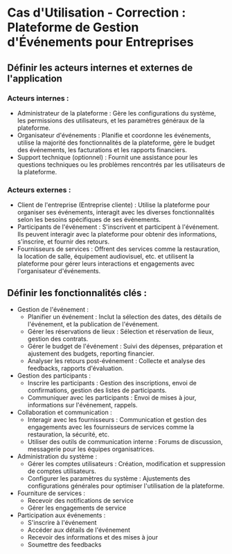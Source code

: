 # Cas d'Utilisation - Correction : Plateforme de Gestion d'Événements pour Entreprises

## Définir les acteurs internes et externes de l'application

### Acteurs internes :
- Administrateur de la plateforme : Gère les configurations du système, les permissions des utilisateurs, et les paramètres généraux de la plateforme.
- Organisateur d'événements : Planifie et coordonne les événements, utilise la majorité des fonctionnalités de la plateforme, gère le budget des événements, les facturations et les rapports financiers.
- Support technique (optionnel) : Fournit une assistance pour les questions techniques ou les problèmes rencontrés par les utilisateurs de la plateforme.

### Acteurs externes :
- Client de l'entreprise (Entreprise cliente) : Utilise la plateforme pour organiser ses événements, interagit avec les diverses fonctionnalités selon les besoins spécifiques de ses événements.
- Participants de l'événement : S'inscrivent et participent à l'événement. Ils peuvent interagir avec la plateforme pour obtenir des informations, s'inscrire, et fournir des retours.
- Fournisseurs de services : Offrent des services comme la restauration, la location de salle, équipement audiovisuel, etc. et utilisent la plateforme pour gérer leurs interactions et engagements avec l'organisateur d'événements.

## Définir les fonctionnalités clés :
- Gestion de l'événement :
  - Planifier un événement : Inclut la sélection des dates, des détails de l'événement, et la publication de l'événement.
  - Gérer les réservations de lieux : Sélection et réservation de lieux, gestion des contrats.
  - Gérer le budget de l'événement : Suivi des dépenses, préparation et ajustement des budgets, reporting financier.
  - Analyser les retours post-événement : Collecte et analyse des feedbacks, rapports d'évaluation.
- Gestion des participants :
  - Inscrire les participants : Gestion des inscriptions, envoi de confirmations, gestion des listes de participants.
  - Communiquer avec les participants : Envoi de mises à jour, informations sur l'événement, rappels.
- Collaboration et communication :
  - Interagir avec les fournisseurs : Communication et gestion des engagements avec les fournisseurs de services comme la restauration, la sécurité, etc.
  - Utiliser des outils de communication interne : Forums de discussion, messagerie pour les équipes organisatrices.
- Administration du système :
  - Gérer les comptes utilisateurs : Création, modification et suppression de comptes utilisateurs.
  - Configurer les paramètres du système : Ajustements des configurations générales pour optimiser l'utilisation de la plateforme.
- Fourniture de services :
  - Recevoir des notifications de service
  - Gérer les engagements de service
- Participation aux événements :
  - S'inscrire à l'événement
  - Accéder aux détails de l'événement
  - Recevoir des informations et des mises à jour
  - Soumettre des feedbacks